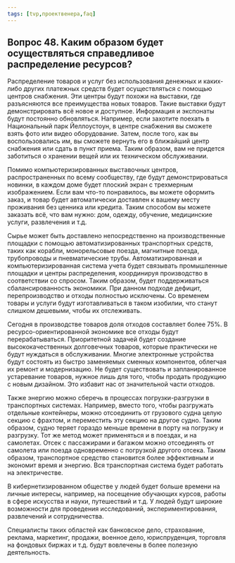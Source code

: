 ```yaml
---
tags: [tvp,проектвенера,faq]
---
```

## Вопрос 48. Каким образом будет осуществляться справедливое распределение ресурсов?

Распределение товаров и услуг без использования денежных и каких-либо других платежных средств будет осуществляться с помощью центров снабжения. Эти центры будут похожи на выставки, где разъясняются все преимущества новых товаров. Такие выставки будут демонстрировать всё новое и доступное. Информация и экспонаты будут постоянно обновляться. Например, если захотите поехать в Национальный парк Йеллоустоун, в центре снабжения вы сможете взять фото или видео оборудование. Затем, после того, как вы воспользовались им, вы сможете вернуть его в ближайший центр снабжения или сдать в пункт приема. Таким образом, вам не придется заботиться о хранении вещей или их техническом обслуживании.

Помимо компьютеризированных выставочных центров, распространенных по всему сообществу, где будут демонстрироваться новинки, в каждом доме будет плоский экран с трехмерным изображением. Если вам что-то понравилось, вы можете оформить заказ, и товар будет автоматически доставлен к вашему месту проживания без ценника или кредита. Таким способом вы можете заказать всё, что вам нужно: дом, одежду, обучение, медицинские услуги, развлечения и т.д.

Сырье может быть доставлено непосредственно на производственные площадки с помощью автоматизированных транспортных средств, таких как корабли, монорельсовые поезда, магнитные поезда, трубопроводы и пневматические трубы. Автоматизированная и компьютеризированная система учета будет связывать промышленные площадки и центры распределения, координируя производство в соответствии со спросом. Таким образом, будет поддерживаться сбалансированность экономики. При данном подходе дефицит, перепроизводство и отходы полностью исключены. Со временем товары и услуги будут изготавливаться в таком изобилии, что станут слишком дешевыми, чтобы их отслеживать.

Сегодня в производстве товаров доля отходов составляет более 75%. В ресурсо-ориентированной экономике все отходы будут перерабатываться. Приоритетной задачей будет создание высококачественных долговечных товаров, которые практически не будут нуждаться в обслуживании. Многие электронные устройства будут состоять из быстро заменяемых сменных компонентов, облегчая их ремонт и модернизацию. Не будет существовать и запланированное устаревание товаров, нужное лишь для того, чтобы продать продукцию с новым дизайном. Это избавит нас от значительной части отходов.

Также энергию можно сберечь в процессах погрузки-разгрузки в транспортных системах. Например, вместо того, чтобы разгружать отдельные контейнеры, можно отсоединить от грузового судна целую секцию с фрахтом, и переместить эту секцию на другое судно. Таким образом, судно теряет гораздо меньше времени в порту на погрузку и разгрузку. Тот же метод может применяться и в поездах, и на самолетах. Отсек с пассажирами и багажом можно отсоединять от самолета или поезда одновременно с погрузкой другого отсека. Таким образом, транспортное средство становится более эффективным и экономит время и энергию. Вся транспортная система будет работать на электричестве.

В кибернетизированном обществе у людей будет больше времени на личные интересы, например, на посещение обучающих курсов, работы в сфере искусства и науки, путешествий и т.д. У людей будут широкие возможности для проведения исследований, экспериментирования, развлечений и сотрудничества.

Специалисты таких областей как банковское дело, страхование, реклама, маркетинг, продажи, военное дело, юриспруденция, торговля на фондовых биржах и т.д. будут вовлечены в более полезную деятельность.